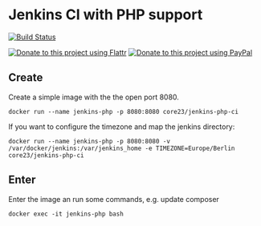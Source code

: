 Jenkins CI with PHP support
===========================

[![Build Status](http://img.shields.io/travis/core23/docker-jenkins-php.svg)](https://travis-ci.org/core23/docker-jenkins-php)

[![Donate to this project using Flattr](https://img.shields.io/badge/flattr-donate-yellow.svg)](https://flattr.com/profile/core23)
[![Donate to this project using PayPal](https://img.shields.io/badge/paypal-donate-yellow.svg)](https://paypal.me/gripp)

Create
------
Create a simple image with the the open port 8080.
```
docker run --name jenkins-php -p 8080:8080 core23/jenkins-php-ci
```

If you want to configure the timezone and map the jenkins directory:
```
docker run --name jenkins-php -p 8080:8080 -v /var/docker/jenkins:/var/jenkins_home -e TIMEZONE=Europe/Berlin core23/jenkins-php-ci
```

Enter
-----
Enter the image an run some commands, e.g. update composer
```
docker exec -it jenkins-php bash
```

